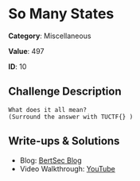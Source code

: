 # So Many States
**Category**: Miscellaneous

**Value**: 497

**ID**: 10

## Challenge Description
```
What does it all mean?
(Surround the answer with TUCTF{} )
```

## Write-ups & Solutions
- Blog: [BertSec Blog](https://bertsec.com)
- Video Walkthrough: [YouTube](https://www.youtube.com/@BertSec)
